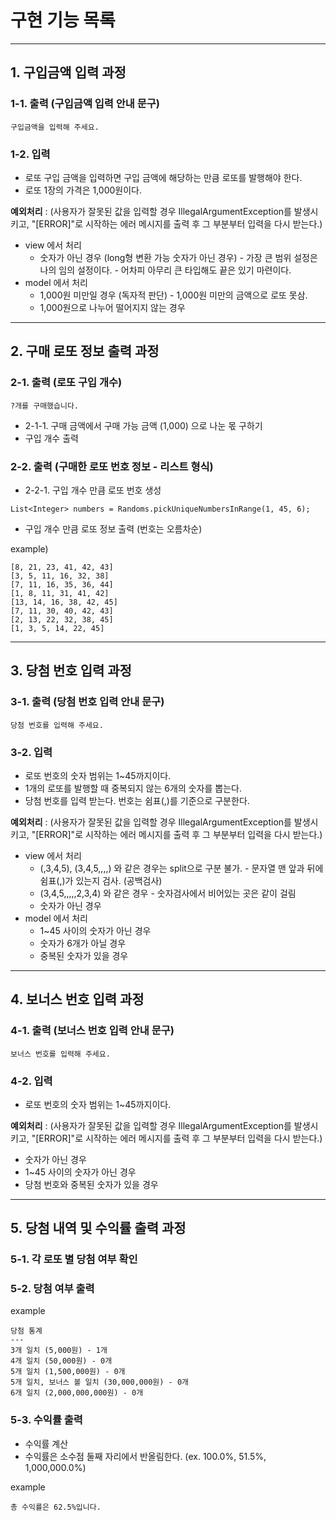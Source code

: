 # 구현 기능 목록

***

## 1. 구입금액 입력 과정

### 1-1. 출력 (구입금액 입력 안내 문구)

    구입금액을 입력해 주세요.

### 1-2. 입력

- 로또 구입 금액을 입력하면 구입 금액에 해당하는 만큼 로또를 발행해야 한다.
- 로또 1장의 가격은 1,000원이다.

**예외처리** : (사용자가 잘못된 값을 입력할 경우 IllegalArgumentException를 발생시키고, "[ERROR]"로 시작하는 에러 메시지를 출력 후 그 부분부터 입력을 다시 받는다.)

- view 에서 처리
    - 숫자가 아닌 경우 (long형 변환 가능 숫자가 아닌 경우) - 가장 큰 범위 설정은 나의 임의 설정이다. - 어차피 아무리 큰 타입해도 끝은 있기 마련이다.
- model 에서 처리
    - 1,000원 미만일 경우 (독자적 판단) - 1,000원 미만의 금액으로 로또 못삼.
    - 1,000원으로 나누어 떨어지지 않는 경우

***

## 2. 구매 로또 정보 출력 과정

### 2-1. 출력 (로또 구입 개수)

    ?개를 구매했습니다.

- 2-1-1. 구매 금액에서 구매 가능 금액 (1,000) 으로 나눈 몫 구하기
- 구입 개수 출력

### 2-2. 출력 (구매한 로또 번호 정보 - 리스트 형식)

- 2-2-1. 구입 개수 만큼 로또 번호 생성

```
List<Integer> numbers = Randoms.pickUniqueNumbersInRange(1, 45, 6);
```

- 구입 개수 만큼 로또 정보 출력 (번호는 오름차순)

example)

```
[8, 21, 23, 41, 42, 43]
[3, 5, 11, 16, 32, 38]
[7, 11, 16, 35, 36, 44]
[1, 8, 11, 31, 41, 42]
[13, 14, 16, 38, 42, 45]
[7, 11, 30, 40, 42, 43]
[2, 13, 22, 32, 38, 45]
[1, 3, 5, 14, 22, 45]
```

***

## 3. 당첨 번호 입력 과정

### 3-1. 출력 (당첨 번호 입력 안내 문구)

    당첨 번호를 입력해 주세요.

### 3-2. 입력

- 로또 번호의 숫자 범위는 1~45까지이다.
- 1개의 로또를 발행할 때 중복되지 않는 6개의 숫자를 뽑는다.
- 당첨 번호를 입력 받는다. 번호는 쉼표(,)를 기준으로 구분한다.

**예외처리** : (사용자가 잘못된 값을 입력할 경우 IllegalArgumentException를 발생시키고, "[ERROR]"로 시작하는 에러 메시지를 출력 후 그 부분부터 입력을 다시 받는다.)

- view 에서 처리
    - (,3,4,5), (3,4,5,,,,) 와 같은 경우는 split으로 구분 불가. - 문자열 맨 앞과 뒤에 쉼표(,)가 있는지 검사. (공백검사)
    - (3,4,5,,,,,2,3,4) 와 같은 경우 - 숫자검사에서 비어있는 곳은 같이 걸림
    - 숫자가 아닌 경우
- model 에서 처리
    - 1~45 사이의 숫자가 아닌 경우
    - 숫자가 6개가 아닐 경우
    - 중복된 숫자가 있을 경우

***

## 4. 보너스 번호 입력 과정

### 4-1. 출력 (보너스 번호 입력 안내 문구)

    보너스 번호를 입력해 주세요.

### 4-2. 입력

- 로또 번호의 숫자 범위는 1~45까지이다.

**예외처리** : (사용자가 잘못된 값을 입력할 경우 IllegalArgumentException를 발생시키고, "[ERROR]"로 시작하는 에러 메시지를 출력 후 그 부분부터 입력을 다시 받는다.)

- 숫자가 아닌 경우
- 1~45 사이의 숫자가 아닌 경우
- 당첨 번호와 중복된 숫자가 있을 경우

***

## 5. 당첨 내역 및 수익률 출력 과정

### 5-1. 각 로또 별 당첨 여부 확인

### 5-2. 당첨 여부 출력

example

```
당첨 통계
---
3개 일치 (5,000원) - 1개
4개 일치 (50,000원) - 0개
5개 일치 (1,500,000원) - 0개
5개 일치, 보너스 볼 일치 (30,000,000원) - 0개
6개 일치 (2,000,000,000원) - 0개
```

### 5-3. 수익률 출력

- 수익률 계산
- 수익률은 소수점 둘째 자리에서 반올림한다. (ex. 100.0%, 51.5%, 1,000,000.0%)

example

    총 수익률은 62.5%입니다.